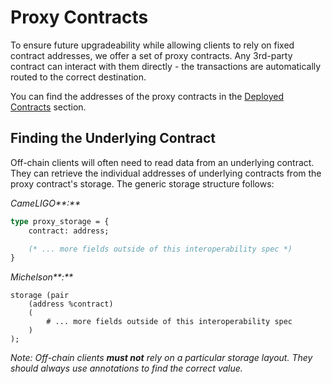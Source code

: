 # Proxy Contracts

To ensure future upgradeability while allowing clients to rely on fixed contract addresses, we offer a set of proxy contracts. Any 3rd-party contract can interact with them directly - the transactions are automatically routed to the correct destination.

You can find the addresses of the proxy contracts in the [Deployed Contracts](../deployed-contracts/carthagenet.md) section.

## Finding the Underlying Contract

Off-chain clients will often need to read data from an underlying contract. They can retrieve the individual addresses of underlying contracts from the proxy contract's storage. The generic storage structure follows:

_CameLIGO**:**_

```ocaml
type proxy_storage = {
    contract: address;

    (* ... more fields outside of this interoperability spec *)
}
```

_Michelson**:**_

```text
storage (pair
    (address %contract)
    (
        # ... more fields outside of this interoperability spec
    )
);
```

_Note: Off-chain clients **must not** rely on a particular storage layout. They should always use annotations to find the correct value._

